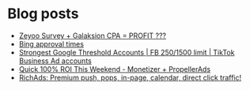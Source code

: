# Blog posts
<!-- BLOG-POST-LIST:START -->
- [Zeyoo Survey + Galaksion CPA = PROFIT ???](https://afflift.com/f/threads/zeyoo-survey-galaksion-cpa-profit.10574/)
- [Bing approval times](https://afflift.com/f/threads/bing-approval-times.10521/)
- [Strongest Google Threshold Accounts | FB $250/$1500 limit | TikTok Business Ad accounts](https://afflift.com/f/threads/strongest-google-threshold-accounts-fb-250-1500-limit-tiktok-business-ad-accounts.10396/)
- [Quick 100% ROI This Weekend - Monetizer + PropellerAds](https://afflift.com/f/threads/quick-100-roi-this-weekend-monetizer-propellerads.3004/)
- [RichAds: Premium push, pops, in-page, calendar, direct click traffic!](https://afflift.com/f/threads/richads-premium-push-pops-in-page-calendar-direct-click-traffic.991/)
<!-- BLOG-POST-LIST:END -->
